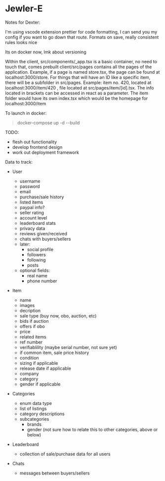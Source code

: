 # Jewler-E

Notes for Dexter:

I'm using vscode extension prettier for code formatting, I can send you my config
if you want to go down that route. Formats on save, really consistent rules looks nice

Its on docker now, lmk about versioning

Within the client, src/components/\_app.tsx is a basic container, no need to touch that, comes prebuilt
client/src/pages contains all the pages of the application. Example, if a page is named store.tsx,
the page can be found at localhost:3000/store. For things that will have an ID like a specific item,
there will be a subfolder in src/pages. Example: item no. 420, located at localhost:3000/item/420 , file located at
src/pages/item/[id].tsx. The info located in brackets can be accessed in react as a parameter. The item folder
would have its own index.tsx which would be the homepage for localhost:3000/item

To launch in docker:

> docker-compose up -d --build

TODO:

- flesh out functionality
- develop frontend design
- work out deployment framework

Data to track:

- User

  - username
  - password
  - email
  - purchase/sale history
  - listed items
  - paypal info?
  - seller rating
  - account level
  - leaderboard stats
  - privacy data
  - reviews given/received
  - chats with buyers/sellers
  - later:
    - social profile
    - followers
    - following
    - posts
  - optional fields:
    - real name
    - phone number

- Item

  - name
  - images
  - decription
  - sale type (buy now, obo, auction, etc)
  - bids if auction
  - offers if obo
  - price
  - related items
  - ref number
  - verifiablility (maybe serial number, not sure yet)
  - if common item, sale price history
  - condition
  - sizing if applicable
  - release date if applicable
  - company
  - category
  - gender if applicable

- Categories

  - enum data type
  - list of listings
  - category descriptions
  - subcategories
    - brands
    - gender (not sure how to relate this to other categories, above or below)

- Leaderboard

  - collection of sale/purchase data for all users

- Chats
  - messages between buyers/sellers
